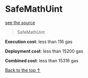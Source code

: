 # SafeMathUint
[see the source](git+https://github.com/hubiinetwork/nahmii-contracts/tree/master/contracts/SafeMathUint.sol)
> SafeMathUint


**Execution cost**: less than 116 gas

**Deployment cost**: less than 15200 gas

**Combined cost**: less than 15316 gas





[Back to the top ↑](#safemathuint)
